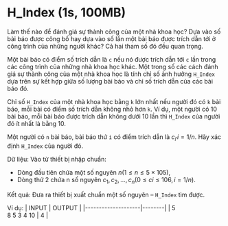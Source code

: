 # H_Index (1s, 100MB)
Làm thế nào để đánh giá sự thành công của một nhà khoa học?  Dựa vào số bài báo được công bố hay dựa vào số lần một bài báo được trích dẫn tới ở công trình của những người khác? Cả hai tham số đó đều quan trọng.

Một bài báo có điểm số trích dẫn là `c` nếu nó được trích dẫn tới `c` lần trong các công trình của những nhà khoa học khác. Một trong số các cách đánh giá sự thành công của một nhà khoa học là tính chỉ số ảnh hưởng `H_Index` dựa trên sự kết hợp giữa số lượng bài báo và chỉ số trích dẫn của các bài báo đó.

Chỉ số `H_Index` của một nhà khoa học bằng `k` lớn nhất nếu người đó có `k` bài báo, mỗi bài có điểm số trích dẫn không nhỏ hơn `k`. Ví dụ, một người có 10 bài báo, mỗi bài báo được trích dẫn không dưới 10 lần thì `H_Index` của người đó ít nhất là bằng 10.

Một người có `n` bài báo, bài báo thứ `i` có điểm trích dẫn là $c_{i'}i = 1 / n$. Hãy xác định `H_Index` của người đó.

Dữ liệu: Vào từ thiết bị nhập chuẩn:
- Dòng đầu tiên chứa một số nguyên $n (1 ≤ n ≤ 5×105)$,
- Dòng thứ 2 chứa n số nguyên $c_1, c_2, . . ., c_n (0 ≤ ci ≤ 106, i = 1 / n)$.

Kết quả: Đưa ra thiết bị xuất chuẩn một số nguyên – `H_Index` tìm được.

Ví dụ:
| INPUT              | OUTPUT |
|--------------------|--------|
| 5 <br> 8 5 3 4 10  | 4      |